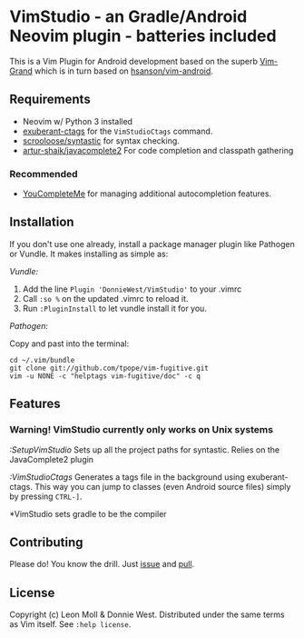 VimStudio - an Gradle/Android Neovim plugin - batteries included
================================================================================

This is a Vim Plugin for Android development based on the superb [Vim-Grand](https://github.com/meonlol/vim-grand) which is in turn based on [hsanson/vim-android](https://github.com/hsanson/vim-android).

Requirements
--------------------------------------------------------------------------------

- Neovim w/ Python 3 installed
- [exuberant-ctags](http://ctags.sourceforge.net/) for the `VimStudioCtags` command.
- [scrooloose/syntastic](https://github.com/scrooloose/syntastic) for syntax
  checking.
- [artur-shaik/javacomplete2](https://github.com/artur-shaik/vim-javacomplete2) For code
  completion and classpath gathering

### Recommended

- [YouCompleteMe](https://github.com/Valloric/YouCompleteMe) for managing
  additional autocompletion features.


Installation
--------------------------------------------------------------------------------

If you don't use one already, install a package manager plugin like Pathogen
or Vundle. It makes installing as simple as:

_Vundle:_

1. Add the line `Plugin 'DonnieWest/VimStudio'` to your .vimrc
2. Call `:so %` on the updated .vimrc to reload it.
3. Run `:PluginInstall` to let vundle install it for you.

_Pathogen:_

Copy and past into the terminal:

    cd ~/.vim/bundle
    git clone git://github.com/tpope/vim-fugitive.git
    vim -u NONE -c "helptags vim-fugitive/doc" -c q



Features
--------------------------------------------------------------------------------

### Warning! VimStudio currently only works on Unix systems

*:SetupVimStudio* Sets up all the project paths for syntastic. Relies on the JavaComplete2 plugin

*:VimStudioCtags* Generates a tags file in the background using exuberant-ctags.
This way you can jump to classes (even Android source files) simply by
pressing `CTRL-]`.

*VimStudio sets gradle to be the compiler

Contributing
--------------------------------------------------------------------------------

Please do! You know the drill. Just
[issue](https://github.com/DonnieWest/VimStudio/issues) and
[pull](https://github.com/DonnieWest/VimStudio/pulls).

License
--------------------------------------------------------------------------------

Copyright (c) Leon Moll & Donnie West. Distributed under the same terms as Vim itself.
See `:help license`.
